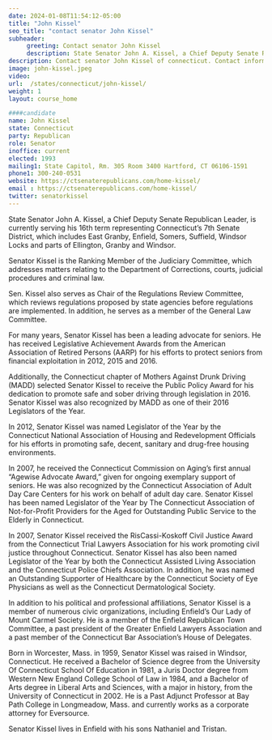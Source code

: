 ```yaml
---
date: 2024-01-08T11:54:12-05:00
title: "John Kissel"
seo_title: "contact senator John Kissel"
subheader:
     greeting: Contact senator John Kissel
     description: State Senator John A. Kissel, a Chief Deputy Senate Republican Leader, is currently serving his 16th term representing Connecticut’s 7th Senate District, which includes East Granby, Enfield, Somers, Suffield, Windsor Locks and parts of Ellington, Granby and Windsor.
description: Contact senator John Kissel of connecticut. Contact information for John Kissel includes email address, phone number, and mailing address.
image: john-kissel.jpeg
video:
url:  /states/connecticut/john-kissel/
weight: 1
layout: course_home

####candidate
name: John Kissel
state: Connecticut
party: Republican
role: Senator
inoffice: current
elected: 1993
mailing1: State Capitol, Rm. 305 Room 3400 Hartford, CT 06106-1591
phone1: 300-240-0531
website: https://ctsenaterepublicans.com/home-kissel/
email : https://ctsenaterepublicans.com/home-kissel/
twitter: senatorkissel
---
```


State Senator John A. Kissel, a Chief Deputy Senate Republican Leader, is currently serving his 16th term representing Connecticut’s 7th Senate District, which includes East Granby, Enfield, Somers, Suffield, Windsor Locks and parts of Ellington, Granby and Windsor.

Senator Kissel is the Ranking Member of the Judiciary Committee, which addresses matters relating to the Department of Corrections, courts, judicial procedures and criminal law.

Sen. Kissel also serves as Chair of the Regulations Review Committee, which reviews regulations proposed by state agencies before regulations are implemented. In addition, he serves as a member of the General Law  Committee.

For many years, Senator Kissel has been a leading advocate for seniors. He has received Legislative Achievement Awards from the American Association of Retired Persons (AARP) for his efforts to protect seniors from financial exploitation in 2012, 2015 and 2016.

Additionally, the Connecticut chapter of Mothers Against Drunk Driving (MADD) selected Senator Kissel to receive the Public Policy Award for his dedication to promote safe and sober driving through legislation in 2016. Senator Kissel was also recognized by MADD as one of their 2016 Legislators of the Year.

In 2012, Senator Kissel was named Legislator of the Year by the Connecticut National Association of Housing and Redevelopment Officials for his efforts in promoting safe, decent, sanitary and drug-free housing environments.

In 2007, he received the Connecticut Commission on Aging’s first annual “Agewise Advocate Award,” given for ongoing exemplary support of seniors. He was also recognized by the Connecticut Association of Adult Day Care Centers for his work on behalf of adult day care. Senator Kissel has been named Legislator of the Year by The Connecticut Association of Not-for-Profit Providers for the Aged for Outstanding Public Service to the Elderly in Connecticut.

In 2007, Senator Kissel received the RisCassi-Koskoff Civil Justice Award from the Connecticut Trial Lawyers Association for his work promoting civil justice throughout Connecticut. Senator Kissel has also been named Legislator of the Year by both the Connecticut Assisted Living Association and the Connecticut Police Chiefs Association. In addition, he was named an Outstanding Supporter of Healthcare by the Connecticut Society of Eye Physicians as well as the Connecticut Dermatological Society.

In addition to his political and professional affiliations, Senator Kissel is a member of numerous civic organizations, including Enfield’s Our Lady of Mount Carmel Society. He is a member of the Enfield Republican Town Committee, a past president of the Greater Enfield Lawyers Association and a past member of the Connecticut Bar Association’s House of Delegates.

Born in Worcester, Mass. in 1959, Senator Kissel was raised in Windsor, Connecticut. He received a Bachelor of Science degree from the University Of Connecticut School Of Education in 1981, a Juris Doctor degree from Western New England College School of Law in 1984, and a Bachelor of Arts degree in Liberal Arts and Sciences, with a major in history, from the University of Connecticut in 2002. He is a Past Adjunct Professor at Bay Path College in Longmeadow, Mass. and currently works as a corporate attorney for Eversource.

Senator Kissel lives in Enfield with his sons Nathaniel and Tristan.
